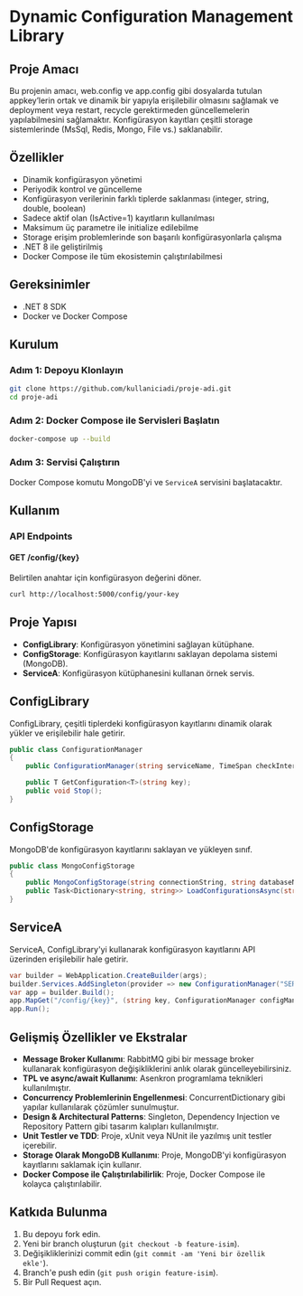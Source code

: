 # Dynamic Configuration Management Library

## Proje Amacı

Bu projenin amacı, web.config ve app.config gibi dosyalarda tutulan appkey’lerin ortak ve dinamik bir yapıyla erişilebilir olmasını sağlamak ve deployment veya restart, recycle gerektirmeden güncellemelerin yapılabilmesini sağlamaktır. Konfigürasyon kayıtları çeşitli storage sistemlerinde (MsSql, Redis, Mongo, File vs.) saklanabilir.

## Özellikler

- Dinamik konfigürasyon yönetimi
- Periyodik kontrol ve güncelleme
- Konfigürasyon verilerinin farklı tiplerde saklanması (integer, string, double, boolean)
- Sadece aktif olan (IsActive=1) kayıtların kullanılması
- Maksimum üç parametre ile initialize edilebilme
- Storage erişim problemlerinde son başarılı konfigürasyonlarla çalışma
- .NET 8 ile geliştirilmiş
- Docker Compose ile tüm ekosistemin çalıştırılabilmesi

## Gereksinimler

- .NET 8 SDK
- Docker ve Docker Compose

## Kurulum

### Adım 1: Depoyu Klonlayın

```bash
git clone https://github.com/kullaniciadi/proje-adi.git
cd proje-adi
```

### Adım 2: Docker Compose ile Servisleri Başlatın

```bash
docker-compose up --build
```

### Adım 3: Servisi Çalıştırın

Docker Compose komutu MongoDB'yi ve `ServiceA` servisini başlatacaktır.

## Kullanım

### API Endpoints

#### GET /config/{key}

Belirtilen anahtar için konfigürasyon değerini döner.

```bash
curl http://localhost:5000/config/your-key
```

## Proje Yapısı

- **ConfigLibrary**: Konfigürasyon yönetimini sağlayan kütüphane.
- **ConfigStorage**: Konfigürasyon kayıtlarını saklayan depolama sistemi (MongoDB).
- **ServiceA**: Konfigürasyon kütüphanesini kullanan örnek servis.

## ConfigLibrary

ConfigLibrary, çeşitli tiplerdeki konfigürasyon kayıtlarını dinamik olarak yükler ve erişilebilir hale getirir.

```csharp
public class ConfigurationManager
{
    public ConfigurationManager(string serviceName, TimeSpan checkInterval, Func<Task<Dictionary<string, string>>> loadConfigurations);

    public T GetConfiguration<T>(string key);
    public void Stop();
}
```

## ConfigStorage

MongoDB'de konfigürasyon kayıtlarını saklayan ve yükleyen sınıf.

```csharp
public class MongoConfigStorage
{
    public MongoConfigStorage(string connectionString, string databaseName, string collectionName);
    public Task<Dictionary<string, string>> LoadConfigurationsAsync(string serviceName);
}
```

## ServiceA

ServiceA, ConfigLibrary'yi kullanarak konfigürasyon kayıtlarını API üzerinden erişilebilir hale getirir.

```csharp
var builder = WebApplication.CreateBuilder(args);
builder.Services.AddSingleton(provider => new ConfigurationManager("SERVICE-A", TimeSpan.FromSeconds(30), () => storage.LoadConfigurationsAsync("SERVICE-A")));
var app = builder.Build();
app.MapGet("/config/{key}", (string key, ConfigurationManager configManager) => { var value = configManager.GetConfiguration<string>(key); return value is not null ? Results.Ok(value) : Results.NotFound(); });
app.Run();
```

## Gelişmiş Özellikler ve Ekstralar

- **Message Broker Kullanımı**: RabbitMQ gibi bir message broker kullanarak konfigürasyon değişikliklerini anlık olarak güncelleyebilirsiniz.
- **TPL ve async/await Kullanımı**: Asenkron programlama teknikleri kullanılmıştır.
- **Concurrency Problemlerinin Engellenmesi**: ConcurrentDictionary gibi yapılar kullanılarak çözümler sunulmuştur.
- **Design & Architectural Patterns**: Singleton, Dependency Injection ve Repository Pattern gibi tasarım kalıpları kullanılmıştır.
- **Unit Testler ve TDD**: Proje, xUnit veya NUnit ile yazılmış unit testler içerebilir.
- **Storage Olarak MongoDB Kullanımı**: Proje, MongoDB'yi konfigürasyon kayıtlarını saklamak için kullanır.
- **Docker Compose ile Çalıştırılabilirlik**: Proje, Docker Compose ile kolayca çalıştırılabilir.

## Katkıda Bulunma

1. Bu depoyu fork edin.
2. Yeni bir branch oluşturun (`git checkout -b feature-isim`).
3. Değişikliklerinizi commit edin (`git commit -am 'Yeni bir özellik ekle'`).
4. Branch'e push edin (`git push origin feature-isim`).
5. Bir Pull Request açın.
